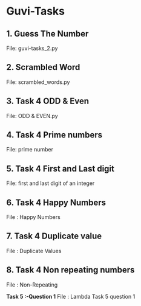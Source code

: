 # Guvi-Tasks

## 1. Guess The Number

File: guvi-tasks_2.py

## 2. Scrambled Word

File: scrambled_words.py

## 3. Task 4 ODD & Even
File: ODD & EVEN.py

## 4. Task 4 Prime numbers
File: prime number

## 5. Task 4 First and Last digit
File: first and last digit of an integer

## 6. Task 4 Happy Numbers
File : Happy Numbers

## 7. Task 4 Duplicate value
File : Duplicate Values

## 8. Task 4 Non repeating numbers
File : Non-Repeating

**Task 5 :-Question 1**
File : Lambda Task 5 question 1


